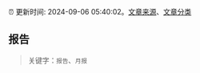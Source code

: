 :alarm_clock: 更新时间: 2024-09-06 05:40:02。[文章来源](/README.md)、[文章分类](/TAGS.md)

## 报告


> 关键字：`报告`、`月报`



